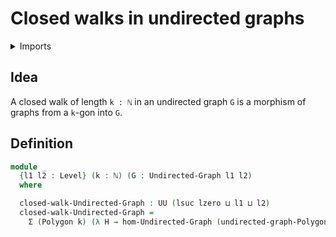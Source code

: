#  Closed walks in undirected graphs

<details><summary>Imports</summary>
```agda
module graph-theory.closed-walks-undirected-graphs where
open import elementary-number-theory.natural-numbers
open import foundation.dependent-pair-types
open import foundation.universe-levels
open import graph-theory.morphisms-undirected-graphs
open import graph-theory.polygons
open import graph-theory.undirected-graphs
```
</details>

## Idea

A closed walk of length `k : ℕ` in an undirected graph `G` is a morphism of graphs from a `k`-gon into `G`.

## Definition

```agda
module _
  {l1 l2 : Level} (k : ℕ) (G : Undirected-Graph l1 l2)
  where

  closed-walk-Undirected-Graph : UU (lsuc lzero ⊔ l1 ⊔ l2)
  closed-walk-Undirected-Graph =
    Σ (Polygon k) (λ H → hom-Undirected-Graph (undirected-graph-Polygon k H) G)
```
